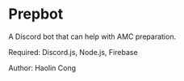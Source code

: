 # Prepbot
A Discord bot that can help with AMC preparation.

Required: Discord.js, Node.js, Firebase

Author: Haolin Cong
